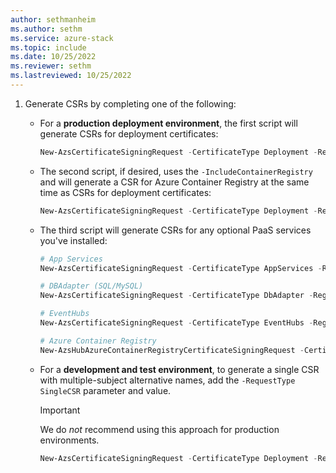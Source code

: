 ```yaml
---
author: sethmanheim
ms.author: sethm
ms.service: azure-stack
ms.topic: include
ms.date: 10/25/2022
ms.reviewer: sethm
ms.lastreviewed: 10/25/2022
---
```


1. Generate CSRs by completing one of the following:

   - For a **production deployment environment**, the first script will generate CSRs for deployment certificates:

      ```powershell
      New-AzsCertificateSigningRequest -CertificateType Deployment -RegionName $regionName -FQDN $externalFQDN -OutputRequestPath $OutputDirectory -IdentitySystem $IdentitySystem
      ```

   - The second script, if desired, uses the `-IncludeContainerRegistry` and will generate a CSR for Azure Container Registry at the same time as CSRs for deployment certificates:

      ```powershell
      New-AzsCertificateSigningRequest -CertificateType Deployment -RegionName $regionName -FQDN $externalFQDN -OutputRequestPath $OutputDirectory -IncludeContainerRegistry $IncludeContainerRegistry
      ```

   - The third script will generate CSRs for any optional PaaS services you've installed:

      ```powershell
      # App Services
      New-AzsCertificateSigningRequest -CertificateType AppServices -RegionName $regionName -FQDN $externalFQDN -OutputRequestPath $OutputDirectory

      # DBAdapter (SQL/MySQL)
      New-AzsCertificateSigningRequest -CertificateType DbAdapter -RegionName $regionName -FQDN $externalFQDN -OutputRequestPath $OutputDirectory

      # EventHubs
      New-AzsCertificateSigningRequest -CertificateType EventHubs -RegionName $regionName -FQDN $externalFQDN -OutputRequestPath $OutputDirectory

      # Azure Container Registry
      New-AzsHubAzureContainerRegistryCertificateSigningRequest -CertificateType AzureContainerRegistry -RegionName $regionName -FQDN $externalFQDN -subject $subject -OutputRequestPath $OutputDirectory 
      ```

   - For a **development and test environment**, to generate a single CSR with multiple-subject alternative names, add the `-RequestType SingleCSR` parameter and value.

      > [!IMPORTANT]
      > We do *not* recommend using this approach for production environments.

      ```powershell
      New-AzsCertificateSigningRequest -CertificateType Deployment -RegionName $regionName -FQDN $externalFQDN -RequestType SingleCSR -OutputRequestPath $OutputDirectory -IdentitySystem $IdentitySystem
      ```
